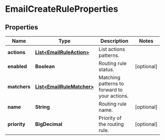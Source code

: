 

# EmailCreateRuleProperties


## Properties

| Name | Type | Description | Notes |
|------------ | ------------- | ------------- | -------------|
|**actions** | [**List&lt;EmailRuleAction&gt;**](EmailRuleAction.md) | List actions patterns. |  |
|**enabled** | **Boolean** | Routing rule status. |  [optional] |
|**matchers** | [**List&lt;EmailRuleMatcher&gt;**](EmailRuleMatcher.md) | Matching patterns to forward to your actions. |  |
|**name** | **String** | Routing rule name. |  [optional] |
|**priority** | **BigDecimal** | Priority of the routing rule. |  [optional] |



